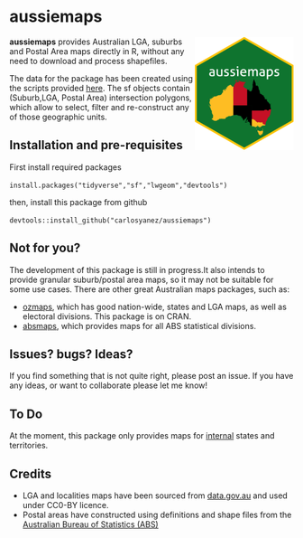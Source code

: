 aussiemaps
================

<img src="https://github.com/carlosyanez/aussiemaps/raw/master/img/hexSticker.png" width = "175" height = "200" align="right" />

**aussiemaps** provides Australian LGA, suburbs and Postal Area maps
directly in R, without any need to download and process shapefiles.

The data for the package has been created using the scripts provided
[here](https://github.com/carlosyanez/Australian_Polygons). The sf
objects contain (Suburb,LGA, Postal Area) intersection polygons, which
allow to select, filter and re-construct any of those geographic units.

## Installation and pre-requisites

First install required packages

`install.packages("tidyverse","sf","lwgeom","devtools")`

then, install this package from github

`devtools::install_github("carlosyanez/aussiemaps")`

## Not for you?

The development of this package is still in progress.It also intends to
provide granular suburb/postal area maps, so it may not be suitable for
some use cases. There are other great Australian maps packages, such as:

-   [ozmaps](https://mdsumner.github.io/ozmaps/), which has good
    nation-wide, states and LGA maps, as well as electoral divisions.
    This package is on CRAN.
-   [absmaps](https://github.com/wfmackey/absmaps), which provides maps
    for all ABS statistical divisions.

## Issues? bugs? Ideas?

If you find something that is not quite right, please post an issue. If
you have any ideas, or want to collaborate please let me know!

## To Do

At the moment, this package only provides maps for
[internal](https://en.wikipedia.org/wiki/States_and_territories_of_Australia)
states and territories.

## Credits

-   LGA and localities maps have been sourced from
    [data.gov.au](htttp:///data.gov.au) and used under CC0-BY licence.
-   Postal areas have constructed using definitions and shape files from
    the [Australian Bureau of Statistics (ABS)](https://www.abs.gov.au/)
